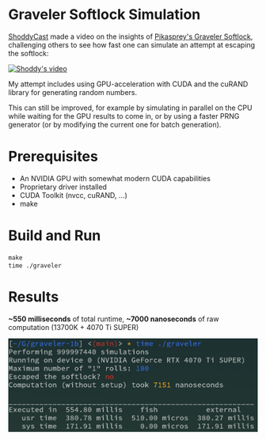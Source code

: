 # Graveler Softlock Simulation

[ShoddyCast](https://www.youtube.com/@ShoddyCast) made a video on the insights of
[Pikasprey's Graveler Softlock](https://youtu.be/GgMl4PrdQeo?si=xE0xzHgT_5jclcHb),
challenging others to see how fast one can simulate an attempt at escaping the softlock:

[![Shoddy's video](https://img.youtube.com/vi/M8C8dHQE2Ro/0.jpg)](https://www.youtube.com/watch?v=M8C8dHQE2Ro)

My attempt includes using GPU-acceleration with CUDA and the cuRAND library for generating random numbers.

This can still be improved, for example by simulating in parallel on the CPU while waiting for the GPU results to come in,
or by using a faster PRNG generator (or by modifying the current one for batch generation).

# Prerequisites

* An NVIDIA GPU with somewhat modern CUDA capabilities
* Proprietary driver installed
* CUDA Toolkit (nvcc, cuRAND, ...)
* make


# Build and Run

```
make
time ./graveler
```

# Results

**~550 milliseconds** of total runtime, **~7000 nanoseconds** of raw computation (13700K + 4070 Ti SUPER)

![Results](results.png)
